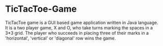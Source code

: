 # TicTacToe-Game
TicTacToe game is a GUI based game application written in Java language. It is a two player game, X and O, who  take turns marking the spaces in a 3*3 grid. The player who succeeds in placing three of their marks in a 'horizontal', 'vertical' or 'diagonal' row wins the game.
